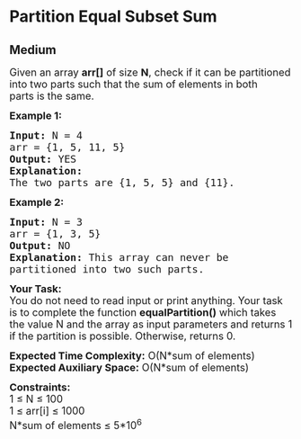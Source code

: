 # Partition Equal Subset Sum
## Medium
<div class="problems_problem_content__Xm_eO" speechify-initial-font-family="Roboto, sans-serif" speechify-initial-font-size="16px"><p speechify-initial-font-family="urw-din" speechify-initial-font-size="17px"><span style="font-size: 18px;" speechify-initial-font-family="urw-din" speechify-initial-font-size="17px">Given an array&nbsp;<strong speechify-initial-font-family="urw-din" speechify-initial-font-size="17px">arr[]</strong> of size&nbsp;<strong speechify-initial-font-family="urw-din" speechify-initial-font-size="17px">N</strong>, check if&nbsp;it can be partitioned into two parts such that the sum of elements in both parts&nbsp;is the same.</span></p>
<p speechify-initial-font-family="urw-din" speechify-initial-font-size="17px"><strong speechify-initial-font-family="urw-din" speechify-initial-font-size="17px"><span style="font-size: 18px;" speechify-initial-font-family="urw-din" speechify-initial-font-size="17px">Example 1:</span></strong></p>
<pre speechify-initial-font-family="urw-din" speechify-initial-font-size="17px"><span style="font-size: 18px;" speechify-initial-font-family="urw-din" speechify-initial-font-size="17px"><strong speechify-initial-font-family="urw-din" speechify-initial-font-size="17px">Input:</strong> N = 4
arr = {1, 5, 11, 5}
<strong speechify-initial-font-family="urw-din" speechify-initial-font-size="17px">Output:</strong> YES
<strong speechify-initial-font-family="urw-din" speechify-initial-font-size="17px">Explanation:</strong> 
The two parts are {1, 5, 5} and {11}.</span>
</pre>
<p speechify-initial-font-family="urw-din" speechify-initial-font-size="17px"><strong speechify-initial-font-family="urw-din" speechify-initial-font-size="17px"><span style="font-size: 18px;" speechify-initial-font-family="urw-din" speechify-initial-font-size="17px">Example 2:</span></strong></p>
<pre speechify-initial-font-family="urw-din" speechify-initial-font-size="17px"><span style="font-size: 18px;" speechify-initial-font-family="urw-din" speechify-initial-font-size="17px"><strong speechify-initial-font-family="urw-din" speechify-initial-font-size="17px">Input:</strong> N = 3
arr = {1, 3, 5}
<strong speechify-initial-font-family="urw-din" speechify-initial-font-size="17px">Output:</strong> NO
<strong speechify-initial-font-family="urw-din" speechify-initial-font-size="17px">Explanation: </strong>This array can never be 
partitioned into two such parts.</span></pre>
<p speechify-initial-font-family="urw-din" speechify-initial-font-size="17px"><span style="font-size: 18px;" speechify-initial-font-family="urw-din" speechify-initial-font-size="17px"><strong speechify-initial-font-family="urw-din" speechify-initial-font-size="17px">Your Task:</strong><br speechify-initial-font-family="urw-din" speechify-initial-font-size="17px">You do not need to read input or print anything. Your task is to complete the function <strong speechify-initial-font-family="urw-din" speechify-initial-font-size="17px">equalPartition()</strong> which takes the value N and the array as input parameters and returns 1 if the partition is possible. Otherwise, returns 0.</span></p>
<p speechify-initial-font-family="urw-din" speechify-initial-font-size="17px"><span style="font-size: 18px;" speechify-initial-font-family="urw-din" speechify-initial-font-size="17px"><strong speechify-initial-font-family="urw-din" speechify-initial-font-size="17px">Expected Time Complexity:</strong> O(N*sum of elements)<br speechify-initial-font-family="urw-din" speechify-initial-font-size="17px"><strong speechify-initial-font-family="urw-din" speechify-initial-font-size="17px">Expected Auxiliary Space:</strong> O(N*sum of elements)</span></p>
<p speechify-initial-font-family="urw-din" speechify-initial-font-size="17px"><span style="font-size: 18px;" speechify-initial-font-family="urw-din" speechify-initial-font-size="17px"><strong speechify-initial-font-family="urw-din" speechify-initial-font-size="17px">Constraints:</strong><br speechify-initial-font-family="urw-din" speechify-initial-font-size="17px">1 ≤ N ≤ 100<br speechify-initial-font-family="urw-din" speechify-initial-font-size="17px">1 ≤ arr[i] ≤ 1000<br speechify-initial-font-family="urw-din" speechify-initial-font-size="17px">N*sum of elements&nbsp;≤ 5*10<sup speechify-initial-font-family="urw-din" speechify-initial-font-size="17px">6</sup></span></p></div>